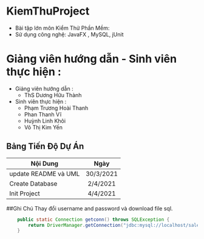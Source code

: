 # KiemThuProject
- Bài tập lớn môn Kiểm Thử Phần Mềm:
- Sử dụng công nghệ: JavaFX , MySQL, jUnit 

# Giảng viên hướng dẫn - Sinh viên thực hiện :
- Giảng viên hướng dẫn : 
  - ThS Dương Hữu Thành 
- Sinh viên thực hiện :
  - Phạm Trương Hoài Thanh
  - Phan Thanh Vĩ
  - Huỳnh Linh Khôi
  - Võ Thị Kim Yến

## Bảng Tiến Độ Dự Án
| Nội Dung                 | Ngày          |
| ------------------------ |:-------------:|
| update README và UML     | 30/3/2021     |
| Create Database          | 2/4/2021     |
| Init Project             | 4/4/2021     |


##Ghi Chú
Thay đổi username and password và download file sql.
```java
    public static Connection getconn() throws SQLException {
        return DriverManager.getConnection("jdbc:mysql://localhost/saledb", "root", "1851050129");
    }
```






